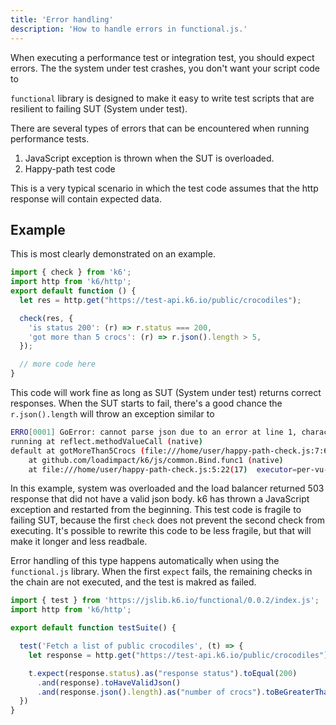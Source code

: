 ```yaml
---
title: 'Error handling'
description: 'How to handle errors in functional.js.'
---
```


When executing a performance test or integration test, you should expect errors. The the system under test crashes, you don't want your script code to 

`functional` library is designed to make it easy to write test scripts that are resilient to failing SUT (System under test). 

There are several types of errors that can be encountered when running performance tests.

1. JavaScript exception is thrown when the SUT is overloaded.
2. Happy-path test code

This is a very typical scenario in which the test code assumes that the http response will contain expected data. 

## Example 
This is most clearly demonstrated on an example. 


<CodeGroup labels={[]}>

```javascript
import { check } from 'k6';
import http from 'k6/http';
export default function () {
  let res = http.get("https://test-api.k6.io/public/crocodiles");

  check(res, {
    'is status 200': (r) => r.status === 200,
    'got more than 5 crocs': (r) => r.json().length > 5,
  });

  // more code here
}
```

</CodeGroup>


This code will work fine as long as SUT (System under test) returns correct responses. When the SUT starts to fail, there's a good chance the `r.json().length` will throw an exception similar to 

```bash
ERRO[0001] GoError: cannot parse json due to an error at line 1, character 2 , error: invalid character '<' looking for beginning of value
running at reflect.methodValueCall (native)
default at gotMoreThan5Crocs (file:///home/user/happy-path-check.js:7:68(5))
	at github.com/loadimpact/k6/js/common.Bind.func1 (native)
	at file:///home/user/happy-path-check.js:5:22(17)  executor=per-vu-iterations scenario=default source=stacktrace
```

In this example, system was overloaded and the load balancer returned 503 response that did not have a valid json body. k6 has thrown a JavaScript exception and restarted from the beginning. 
This test code is fragile to failing SUT, because the first `check` does not prevent the second check from executing. 
It's possible to rewrite this code to be less fragile, but that will make it longer and less readbale. 

Error handling of this type happens automatically when using the `functional.js` library.
When the first `expect` fails, the remaining checks in the chain are not executed, and the test is makred as failed.


<CodeGroup labels={[]}>

```javascript
import { test } from 'https://jslib.k6.io/functional/0.0.2/index.js';
import http from 'k6/http';

export default function testSuite() {

  test('Fetch a list of public crocodiles', (t) => {
    let response = http.get("https://test-api.k6.io/public/crocodiles")

    t.expect(response.status).as("response status").toEqual(200)
      .and(response).toHaveValidJson()
      .and(response.json().length).as("number of crocs").toBeGreaterThan(5);
  })
} 
```

</CodeGroup>

